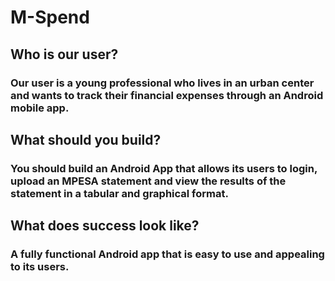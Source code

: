 # M-Spend
## Who is our user? 

### Our user is a young professional who lives in an urban center and wants to track their financial expenses through an Android mobile app. 

## What should you build? 

### You should build an Android App that allows its users to login, upload an MPESA statement and view the results of the statement in a tabular and graphical format. 

## What does success look like? 

### A fully functional Android app that is easy to use and appealing to its users.

